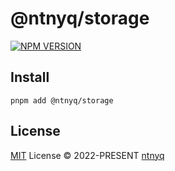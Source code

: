 # @ntnyq/storage

[![NPM VERSION](https://img.shields.io/npm/v/@ntnyq/storage.svg)](https://www.npmjs.com/package/@ntnyq/storage)

## Install

```shell
pnpm add @ntnyq/storage
```

## License

[MIT](./LICENSE) License © 2022-PRESENT [ntnyq](https://github.com/ntnyq)
